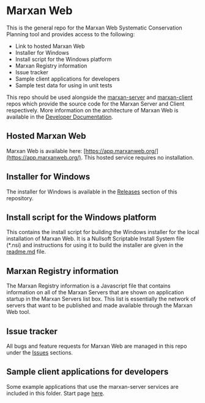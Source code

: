 # Marxan Web
This is the general repo for the Marxan Web Systematic Conservation Planning tool and provides access to the following:
- Link to hosted Marxan Web 
- Installer for Windows
- Install script for the Windows platform
- Marxan Registry information
- Issue tracker
- Sample client applications for developers
- Sample test data for using in unit tests  

This repo should be used alongside the [marxan-server](https://github.com/andrewcottam/marxan-server) and [marxan-client](https://github.com/andrewcottam/marxan-client) repos which provide the source code for the Marxan Server and Client respectively. More information on the architecture of Marxan Web is available in the [Developer Documentation](https://andrewcottam.github.io/marxan-web/documentation/docs_dev.html).  

## Hosted Marxan Web 
Marxan Web is available here: [https://app.marxanweb.org/](https://app.marxanweb.org/). This hosted service requires no installation.  

## Installer for Windows
The installer for Windows is available in the [Releases](https://github.com/andrewcottam/marxan-web/releases) section of this repository.  

## Install script for the Windows platform
This contains the install script for building the Windows installer for the local installation of Marxan Web. It is a Nullsoft Scriptable Install System file (*.nsi) and instructions for using it to build the installer are given in the [readme.md](https://andrewcottam.github.io/marxan-web/installers/windows/) file.

## Marxan Registry information
The Marxan Registry information is a Javascript file that contains information on all of the Marxan Servers that are shown on application startup in the Marxan Servers list box. This list is essentially the network of servers that want to be published and made available through the Marxan Web tool.  

## Issue tracker
All bugs and feature requests for Marxan Web are managed in this repo under the [Issues](https://github.com/andrewcottam/marxan-web/issues) sections.  

## Sample client applications for developers  
Some example applications that use the marxan-server services are included in this folder. Start page [here](https://andrewcottam.github.io/marxan-web/client-apps/).   

